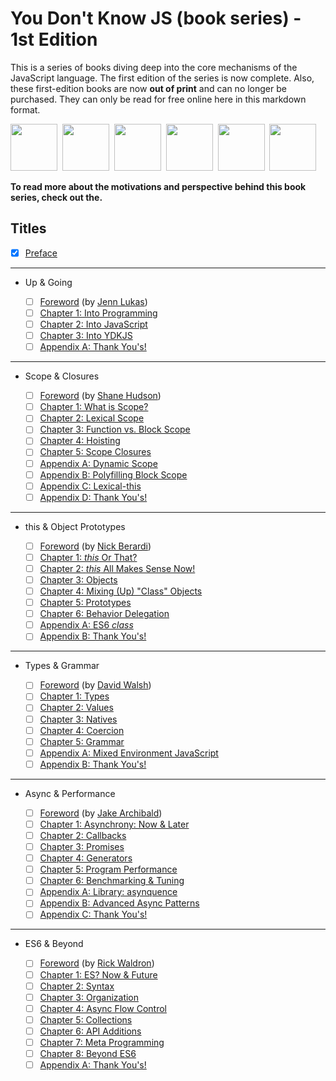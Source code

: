 # You Don't Know JS (book series) - 1st Edition

This is a series of books diving deep into the core mechanisms of the JavaScript language. The first edition of the series is now complete. Also, these first-edition books are now **out of print** and can no longer be purchased. They can only be read for free online here in this markdown format.

<img src="up %26 going/cover.jpg" width="75">&nbsp;
<img src="scope %26 closures/cover.jpg" width="75">&nbsp;
<img src="this %26 object prototypes/cover.jpg" width="75">&nbsp;
<img src="types %26 grammar/cover.jpg" width="75">&nbsp;
<img src="async %26 performance/cover.jpg" width="75">&nbsp;
<img src="es6 %26 beyond/cover.jpg" width="75">

**To read more about the motivations and perspective behind this book series, check out the.**

## Titles

* [X] [Preface](preface.md)

---
* Up & Going

    * [ ] [Foreword](up%20&%20going/foreword.md) (by [Jenn Lukas](http://jennlukas.com))
    * [ ] [Chapter 1: Into Programming](up%20&%20going/ch1.md)
    * [ ] [Chapter 2: Into JavaScript](up%20&%20going/ch2.md)
    * [ ] [Chapter 3: Into YDKJS](up%20&%20going/ch3.md)
    * [ ] [Appendix A: Thank You's!](up%20&%20going/apA.md)

---

* Scope & Closures

    * [ ] [Foreword](https://shanehudson.net/2014/06/03/foreword-dont-know-js/) (by [Shane Hudson](https://github.com/shanehudson))
    * [ ] [Chapter 1: What is Scope?](scope%20&%20closures/ch1.md)
    * [ ] [Chapter 2: Lexical Scope](scope%20&%20closures/ch2.md)
    * [ ] [Chapter 3: Function vs. Block Scope](scope%20&%20closures/ch3.md)
    * [ ] [Chapter 4: Hoisting](scope%20&%20closures/ch4.md)
    * [ ] [Chapter 5: Scope Closures](scope%20&%20closures/ch5.md)
    * [ ] [Appendix A: Dynamic Scope](scope%20&%20closures/apA.md)
    * [ ] [Appendix B: Polyfilling Block Scope](scope%20&%20closures/apB.md)
    * [ ] [Appendix C: Lexical-this](scope%20&%20closures/apC.md)
    * [ ] [Appendix D: Thank You's!](scope%20&%20closures/apD.md)

---

* this & Object Prototypes

    * [ ] [Foreword](this%20&%20object%20prototypes/foreword.md) (by [Nick Berardi](https://github.com/nberardi))
    * [ ] [Chapter 1: *this* Or That?](this%20&%20object%20prototypes/ch1.md)
    * [ ] [Chapter 2: *this* All Makes Sense Now!](this%20&%20object%20prototypes/ch2.md)
    * [ ] [Chapter 3: Objects](this%20&%20object%20prototypes/ch3.md)
    * [ ] [Chapter 4: Mixing (Up) "Class" Objects](this%20&%20object%20prototypes/ch4.md)
    * [ ] [Chapter 5: Prototypes](this%20&%20object%20prototypes/ch5.md)
    * [ ] [Chapter 6: Behavior Delegation](this%20&%20object%20prototypes/ch6.md)
    * [ ] [Appendix A: ES6 *class*](this%20&%20object%20prototypes/apA.md)
    * [ ] [Appendix B: Thank You's!](this%20&%20object%20prototypes/apB.md)

---

* Types & Grammar

    * [ ] [Foreword](types%20&%20grammar/foreword.md) (by [David Walsh](http://davidwalsh.name))
    * [ ] [Chapter 1: Types](types%20&%20grammar/ch1.md)
    * [ ] [Chapter 2: Values](types%20&%20grammar/ch2.md)
    * [ ] [Chapter 3: Natives](types%20&%20grammar/ch3.md)
    * [ ] [Chapter 4: Coercion](types%20&%20grammar/ch4.md)
    * [ ] [Chapter 5: Grammar](types%20&%20grammar/ch5.md)
    * [ ] [Appendix A: Mixed Environment JavaScript](types%20&%20grammar/apA.md)
    * [ ] [Appendix B: Thank You's!](types%20&%20grammar/apB.md)

---

* Async & Performance

    * [ ] [Foreword](async%20&%20performance/foreword.md) (by [Jake Archibald](http://jakearchibald.com))
    * [ ] [Chapter 1: Asynchrony: Now & Later](async%20&%20performance/ch1.md)
    * [ ] [Chapter 2: Callbacks](async%20&%20performance/ch2.md)
    * [ ] [Chapter 3: Promises](async%20&%20performance/ch3.md)
    * [ ] [Chapter 4: Generators](async%20&%20performance/ch4.md)
    * [ ] [Chapter 5: Program Performance](async%20&%20performance/ch5.md)
    * [ ] [Chapter 6: Benchmarking & Tuning](async%20&%20performance/ch6.md)
    * [ ] [Appendix A: Library: asynquence](async%20&%20performance/apA.md)
    * [ ] [Appendix B: Advanced Async Patterns](async%20&%20performance/apB.md)
    * [ ] [Appendix C: Thank You's!](async%20&%20performance/apC.md)

---

* ES6 & Beyond

    * [ ] [Foreword](es6%20&%20beyond/foreword.md) (by [Rick Waldron](http://bocoup.com/weblog/author/rick-waldron/))
    * [ ] [Chapter 1: ES? Now & Future](es6%20&%20beyond/ch1.md)
    * [ ] [Chapter 2: Syntax](es6%20&%20beyond/ch2.md)
    * [ ] [Chapter 3: Organization](es6%20&%20beyond/ch3.md)
    * [ ] [Chapter 4: Async Flow Control](es6%20&%20beyond/ch4.md)
    * [ ] [Chapter 5: Collections](es6%20&%20beyond/ch5.md)
    * [ ] [Chapter 6: API Additions](es6%20&%20beyond/ch6.md)
    * [ ] [Chapter 7: Meta Programming](es6%20&%20beyond/ch7.md)
    * [ ] [Chapter 8: Beyond ES6](es6%20&%20beyond/ch8.md)
    * [ ] [Appendix A: Thank You's!](es6%20&%20beyond/apA.md)
